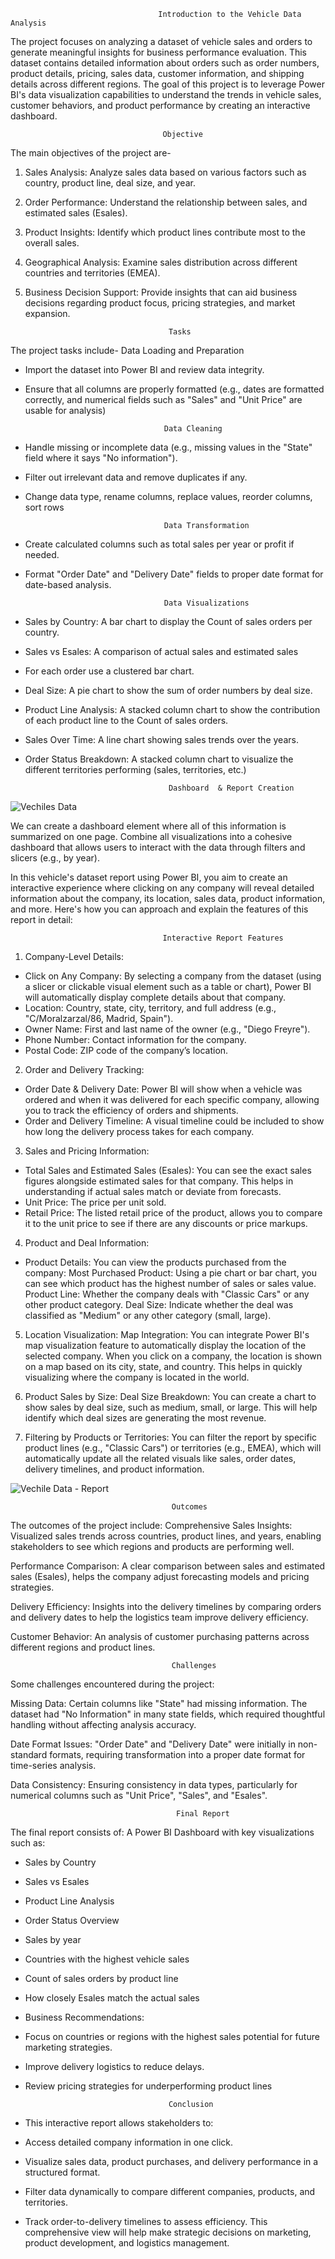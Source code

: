                                      Introduction to the Vehicle Data Analysis
The project focuses on analyzing a dataset of vehicle sales and orders to generate meaningful insights for business performance evaluation. This dataset contains detailed information about orders such as order numbers, product details, pricing, sales data, customer information, and shipping details across different regions.
The goal of this project is to leverage Power BI's data visualization capabilities to understand the trends in vehicle sales, customer behaviors, and product performance by creating an interactive dashboard.

                                      Objective
The main objectives of the project are-
1. Sales Analysis: Analyze sales data based on various factors such as country, product line, deal size, and year.
2. Order Performance: Understand the relationship between sales, and estimated sales (Esales).
3. Product Insights: Identify which product lines contribute most to the overall sales.
4. Geographical Analysis: Examine sales distribution across different countries and territories (EMEA).
5. Business Decision Support: Provide insights that can aid business decisions regarding product focus, pricing strategies, and market expansion.

                                       Tasks
The project tasks include-
                                     Data Loading and Preparation
                                     
* Import the dataset into Power BI and review data integrity.
* Ensure that all columns are properly formatted (e.g., dates are formatted correctly, and numerical fields such as "Sales" and "Unit Price" are usable for analysis)
   
                                     Data Cleaning
   
* Handle missing or incomplete data (e.g., missing values in the "State" field where it says "No information").
* Filter out irrelevant data and remove duplicates if any.
* Change data type, rename columns, replace values, reorder columns, sort rows
   
                                     Data Transformation
   
* Create calculated columns such as total sales per year or profit if needed.
* Format "Order Date" and "Delivery Date" fields to proper date format for date-based analysis.
   
                                     Data Visualizations
   
* Sales by Country: A bar chart to display the Count of sales orders per country.
* Sales vs Esales: A comparison of actual sales and estimated sales
* For each order use a clustered bar chart.
* Deal Size: A pie chart to show the sum of order numbers by deal size.
* Product Line Analysis: A stacked column chart to show the contribution of each product line to the Count of sales orders.
* Sales Over Time: A line chart showing sales trends over the years.
* Order Status Breakdown: A stacked column chart to visualize the different territories performing (sales, territories, etc.)

                                      Dashboard  & Report Creation
![Vechiles Data](https://github.com/user-attachments/assets/6253d7e4-e828-4da8-8d7e-0d9d2aeed739)

We can create a dashboard element where all of this information is summarized on one page. Combine all visualizations into a cohesive dashboard that allows users to interact with the data through filters and slicers (e.g., by year).

In this vehicle's dataset report using Power BI, you aim to create an interactive experience where clicking on any company will reveal detailed information about the company, its location, sales data, product information, and more. Here's how you can approach and explain the features of this report in detail:

                                      Interactive Report Features
01. Company-Level Details:
* Click on Any Company: By selecting a company from the dataset (using a slicer or clickable visual element such as a table or chart), Power BI will automatically display complete details about that company.
* Location: Country, state, city, territory, and full address (e.g., "C/Moralzarzal/86, Madrid, Spain").
* Owner Name: First and last name of the owner (e.g., "Diego Freyre").
* Phone Number: Contact information for the company.
* Postal Code: ZIP code of the company’s location.

02. Order and Delivery Tracking:
* Order Date & Delivery Date: Power BI will show when a vehicle was ordered and when it was delivered for each specific company, allowing you to track the efficiency of orders and shipments.
* Order and Delivery Timeline: A visual timeline could be included to show how long the delivery process takes for each company.

03. Sales and Pricing Information:
* Total Sales and Estimated Sales (Esales): You can see the exact sales figures alongside estimated sales for that company. This helps in understanding if actual sales match or deviate from forecasts.
* Unit Price: The price per unit sold.
* Retail Price: The listed retail price of the product, allows you to compare it to the unit price to see if there are any discounts or price markups.

04. Product and Deal Information:
* Product Details: You can view the products purchased from the company:
Most Purchased Product: Using a pie chart or bar chart, you can see which product has the highest number of sales or sales value.
Product Line: Whether the company deals with "Classic Cars" or any other product category.
Deal Size: Indicate whether the deal was classified as "Medium" or any other category (small, large).

05. Location Visualization:
Map Integration: You can integrate Power BI's map visualization feature to automatically display the location of the selected company. When you click on a company, the location is shown on a map based on its city, state, and country. This helps in quickly visualizing where the company is located in the world.

06. Product Sales by Size:
Deal Size Breakdown: You can create a chart to show sales by deal size, such as medium, small, or large. This will help identify which deal sizes are generating the most revenue.

07. Filtering by Products or Territories:
You can filter the report by specific product lines (e.g., "Classic Cars") or territories (e.g., EMEA), which will automatically update all the related visuals like sales, order dates, delivery timelines, and product information.

![Vechile Data - Report](https://github.com/user-attachments/assets/0c10a1e2-4771-4e65-9df5-1f06a23f4782)

                                        Outcomes
The outcomes of the project include:
Comprehensive Sales Insights: Visualized sales trends across countries, product lines, and years, enabling stakeholders to see which regions and products are performing well.

Performance Comparison: A clear comparison between sales and estimated sales (Esales), helps the company adjust forecasting models and pricing strategies.

Delivery Efficiency: Insights into the delivery timelines by comparing orders and delivery dates to help the logistics team improve delivery efficiency.

Customer Behavior: An analysis of customer purchasing patterns across different regions and product lines.

                                        Challenges
Some challenges encountered during the project:

Missing Data: Certain columns like "State" had missing information. The dataset had "No Information" in many state fields, which required thoughtful handling without affecting analysis accuracy.

Date Format Issues: "Order Date" and "Delivery Date" were initially in non-standard formats, requiring transformation into a proper date format for time-series analysis.

Data Consistency: Ensuring consistency in data types, particularly for numerical columns such as "Unit Price", "Sales", and "Esales".

                                         Final Report
The final report consists of:
A Power BI Dashboard with key visualizations such as:
* Sales by Country
* Sales vs Esales
* Product Line Analysis
* Order Status Overview
* Sales by year
* Countries with the highest vehicle sales
* Count of sales orders by product line
* How closely Esales match the actual sales
* Business Recommendations:
* Focus on countries or regions with the highest sales potential for future marketing strategies.
* Improve delivery logistics to reduce delays.
* Review pricing strategies for underperforming product lines

                                      Conclusion
  
* This interactive report allows stakeholders to:
* Access detailed company information in one click.
* Visualize sales data, product purchases, and delivery performance in a structured format.
* Filter data dynamically to compare different companies, products, and territories.
* Track order-to-delivery timelines to assess efficiency. This comprehensive view will help make strategic decisions on marketing, product development, and logistics management.



